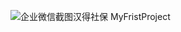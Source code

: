 ![企业微信截图汉得社保](https://user-images.githubusercontent.com/66650334/114732091-d3327a80-9d74-11eb-8f4b-6da8df484c42.png)
MyFristProject
